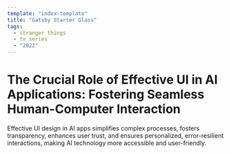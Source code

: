```yaml
---
template: "index-template"
title: "Gatsby Starter Glass"
tags:
  - stranger things
  - tv series
  - "2022"
---
```


# The Crucial Role of Effective UI in AI Applications: Fostering Seamless Human-Computer Interaction

Effective UI design in AI apps simplifies complex processes, fosters transparency, enhances user trust, and ensures personalized, error-resilient interactions, making AI technology more accessible and user-friendly.